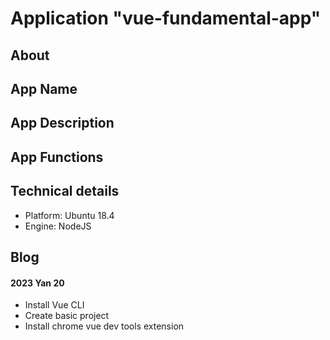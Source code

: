 # Application "vue-fundamental-app"

## About

## App Name


## App Description

## App Functions

## Technical details

* Platform: Ubuntu 18.4
* Engine: NodeJS

## Blog

#### 2023 Yan 20

* Install Vue CLI
* Create basic project
* Install chrome vue dev tools extension


